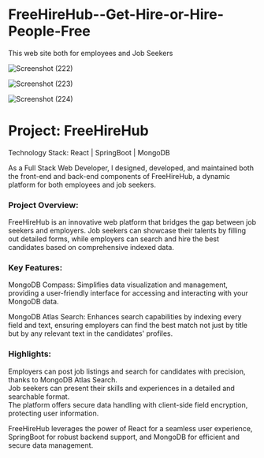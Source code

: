 # FreeHireHub--Get-Hire-or-Hire-People-Free   
This web site both for employees and Job Seekers    

![Screenshot (222)](https://github.com/RuwanthiLakshika/FreeHireHub--Get-Hire-or-Hire-People-Free/assets/125971277/b91bf10d-8175-459e-8850-6642750e9d85)

![Screenshot (223)](https://github.com/RuwanthiLakshika/FreeHireHub--Get-Hire-or-Hire-People-Free/assets/125971277/c11e7f5d-980a-4d7f-87cd-3a3b45ced578)

![Screenshot (224)](https://github.com/RuwanthiLakshika/FreeHireHub--Get-Hire-or-Hire-People-Free/assets/125971277/962c1d86-720f-4104-bfd0-b5370d183ddb)




# Project: FreeHireHub    


Technology Stack: React | SpringBoot | MongoDB      


As a Full Stack Web Developer, I designed, developed, and maintained both the front-end and back-end components of FreeHireHub, a dynamic platform for both employees and job seekers.    


### Project Overview:     

FreeHireHub is an innovative web platform that bridges the gap between job seekers and employers. Job seekers can showcase their talents by filling out detailed forms, while employers can search and hire the best candidates based on comprehensive indexed data.    


### Key Features:       


MongoDB Compass: Simplifies data visualization and management, providing a user-friendly interface for accessing and interacting with your MongoDB data.       

MongoDB Atlas Search: Enhances search capabilities by indexing every field and text, ensuring employers can find the best match not just by title but by any relevant text in the candidates' profiles.         
### Highlights:     


Employers can post job listings and search for candidates with precision, thanks to MongoDB Atlas Search.     
Job seekers can present their skills and experiences in a detailed and searchable format.       
The platform offers secure data handling with client-side field encryption, protecting user information.       

FreeHireHub leverages the power of React for a seamless user experience, SpringBoot for robust backend support, and MongoDB for efficient and secure data management.      

